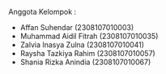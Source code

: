 Anggota Kelompok : 
- Affan Suhendar        (2308107010003)
- Muhammad Aidil Fitrah (2308107010035)
- Zalvia Inasya Zulna   (2308107010041)
- Raysha Tazkiya Rahim  (2308107010057)
- Shania Rizka Anindia  (2308107010067)
